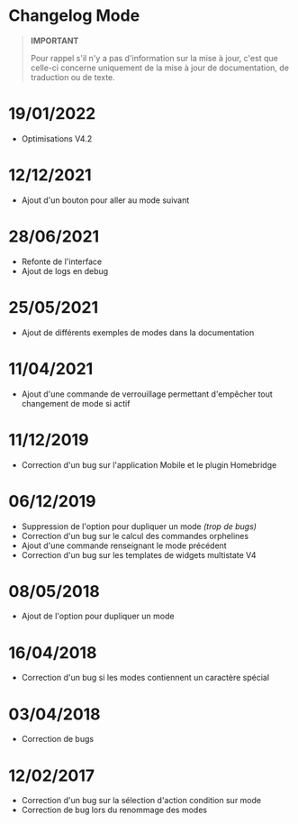 # Changelog Mode

>**IMPORTANT**
>
>Pour rappel s'il n'y a pas d'information sur la mise à jour, c'est que celle-ci concerne uniquement de la mise à jour de documentation, de traduction ou de texte.

# 19/01/2022

- Optimisations V4.2

# 12/12/2021

- Ajout d'un bouton pour aller au mode suivant

# 28/06/2021

- Refonte de l'interface
- Ajout de logs en debug

# 25/05/2021

- Ajout de différents exemples de modes dans la documentation

# 11/04/2021

- Ajout d'une commande de verrouillage permettant d'empêcher tout changement de mode si actif

# 11/12/2019

- Correction d'un bug sur l'application Mobile et le plugin Homebridge

# 06/12/2019

- Suppression de l'option pour dupliquer un mode *(trop de bugs)*
- Correction d'un bug sur le calcul des commandes orphelines
- Ajout d'une commande renseignant le mode précédent
- Correction d'un bug sur les templates de widgets multistate V4

# 08/05/2018

- Ajout de l'option pour dupliquer un mode

# 16/04/2018

- Correction d'un bug si les modes contiennent un caractère spécial

# 03/04/2018

- Correction de bugs

# 12/02/2017

- Correction d'un bug sur la sélection d'action condition sur mode
- Correction de bug lors du renommage des modes

